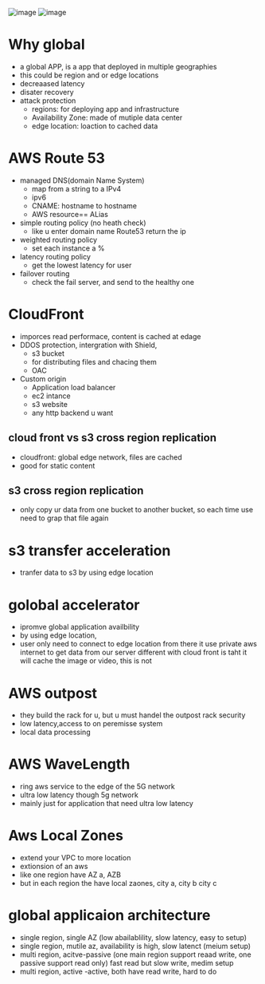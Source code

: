 ![image](https://github.com/NghiaDangTran/AWS-Certified-Cloud-Practitioner-CLF-C01/assets/33323750/58a053c0-8d17-4abc-85a6-7e34913eabed)
![image](https://github.com/NghiaDangTran/AWS-Certified-Cloud-Practitioner-CLF-C01/assets/33323750/66d368fc-e7c9-4a8f-8ba3-b2a98d83f880)


# Why global
 - a global APP, is a app that deployed in multiple geographies
 - this could be region and or edge locations
 - decreaased latency
 - disater recovery
 - attack protection
     - regions: for deploying app and infrastructure
     - Availability Zone: made of mutiple data center
     - edge location: loaction to cached data

# AWS Route 53
 - managed DNS(domain Name System)
     - map from a string to a IPv4
     - ipv6
     - CNAME: hostname to hostname
     - AWS resource== ALias
 - simple routing policy (no heath check)
     - like u enter domain name Route53 return the ip
 - weighted routing policy
     - set each instance a %
 - latency routing policy
     - get the lowest latency for user
 - failover routing
     - check the fail server, and send to the healthy one
# CloudFront
 - imporces read performace, content is cached at edage
 - DDOS protection, intergration with Shield,
   - s3 bucket
   - for distributing  files and chacing them
   - OAC
 - Custom origin
     - Application load balancer
     - ec2 intance
     - s3 website
     - any http backend u want
 ## cloud front vs s3 cross region replication
  - cloudfront: global edge network, files are cached
  - good for static content
 ## s3  cross region replication
  - only copy ur data from one bucket to another bucket, so each time use need to grap that file again
# s3 transfer acceleration
 - tranfer data to s3 by using edge location
# golobal accelerator
 - ipromve global application availbility
 - by using edge location,
 - user only need to connect to edge location from there it use private aws internet to get data from our server
different with cloud front is taht it will cache the image or video, this is not 
# AWS outpost
 - they build the rack for u, but u must handel the outpost rack security
 - low latency,access to on peremisse system
 - local data processing
# AWS WaveLength
 - ring aws service to the edge of the 5G network
 - ultra low latency though 5g network
 - mainly just for application that need ultra low latency
# Aws Local Zones
 - extend your VPC to more location
 - extionsion of an aws
 - like one region have AZ a, AZB
 - but in each region the have local zaones, city a, city b city c
# global applicaion architecture
 - single region, single AZ (low abailablility, slow latency, easy to setup)
 - single region, mutile az, availability is high, slow latenct (meium setup)
 - multi region, acitve-passive (one main region support reaad write, one passive support read only) fast read but slow write, medim setup
 - multi region, active -active, both have read write, hard to do
